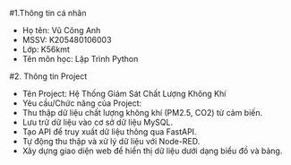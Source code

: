 #1.Thông tin cá nhân
- Họ tên: Vũ Công Anh
- MSSV: K205480106003
- Lớp: K56kmt
- Tên môn học: Lập Trình Python

 #2. Thông tin Project
- Tên Project: Hệ Thống Giám Sát Chất Lượng Không Khí
- Yêu cầu/Chức năng của Project:
- Thu thập dữ liệu chất lượng không khí (PM2.5, CO2) từ cảm biến.
- Lưu trữ dữ liệu vào cơ sở dữ liệu MySQL.
- Tạo API để truy xuất dữ liệu thông qua FastAPI.
- Tự động thu thập và xử lý dữ liệu với Node-RED.
- Xây dựng giao diện web để hiển thị dữ liệu dưới dạng biểu đồ và bảng.

#
